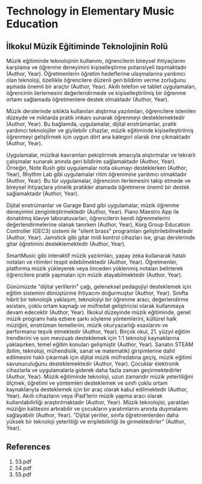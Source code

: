 # Technology in Elementary Music Education

## İlkokul Müzik Eğitiminde Teknolojinin Rolü

Müzik eğitiminde teknolojinin kullanımı, öğrencilerin bireysel ihtiyaçlarını karşılama ve öğrenme deneyimini kişiselleştirme potansiyeli taşımaktadır (Author, Year). Öğretmenlerin öğretim hedeflerine ulaşmalarına yardımcı olan teknoloji, özellikle öğrencilere düzenli geri bildirim verme zorluğunu aşmada önemli bir araçtır (Author, Year). Akıllı telefon ve tablet uygulamaları, öğrencinin ilerlemesini değerlendirmede ve kişiselleştirilmiş bir öğrenme ortamı sağlamada öğretmenlere destek olmaktadır (Author, Year).

Müzik derslerinde sıklıkla kullanılan alıştırma yazılımları, öğrencilere istenilen düzeyde ve miktarda pratik imkanı sunarak öğrenmeyi desteklemektedir (Author, Year). Bu bağlamda, uygulamalar, dijital enstrümanlar, pratik yardımcı teknolojiler ve giyilebilir cihazlar, müzik eğitiminde kişiselleştirilmiş öğrenmeyi geliştirmek için uygun dört ana kategori olarak öne çıkmaktadır (Author, Year).

Uygulamalar, müzikal kavramları pekiştirmek amacıyla alıştırmalar ve tekrarlı çalışmalar sunarak anında geri bildirim sağlamaktadır (Author, Year). Örneğin, Note Rush gibi uygulamalar nota okumayı desteklerken (Author, Year), Rhythm Lab gibi uygulamalar ritim öğrenimine yardımcı olmaktadır (Author, Year). Bu tür uygulamalar, öğrencinin ilerlemesini takip etmede ve bireysel ihtiyaçlara yönelik pratikler atamada öğretmene önemli bir destek sağlamaktadır (Author, Year).

Dijital enstrümanlar ve Garage Band gibi uygulamalar, müzik öğrenme deneyimini zenginleştirmektedir (Author, Year). Piano Maestro App ile donatılmış klavye laboratuvarları, öğrencilerin kendi öğrenmelerini değerlendirmelerine olanak tanırken (Author, Year), Korg Group Education Controller (GEC3) sistemi ile "silent brass" programları geliştirilebilmektedir (Author, Year). Jamstick gibi gitar midi kontrol cihazları ise, grup derslerinde gitar öğretimini desteklemektedir (Author, Year).

SmartMusic gibi interaktif müzik yazılımları, yapay zeka kullanarak hatalı notaları ve ritimleri tespit edebilmektedir (Author, Year). Öğretmenler, platforma müzik yükleyerek veya önceden yüklenmiş notaları belirterek öğrencilere pratik yapmaları için müzik atayabilmektedir (Author, Year).

Günümüzde "dijital yerlilerin" çağı, geleneksel pedagojiyi desteklemek için eğitim sistemini dönüştürme ihtiyacını doğurmuştur (Author, Year). Sınıfta hibrit bir teknolojik yaklaşım, teknolojiyi bir öğrenme aracı, değerlendirme asistanı, çoklu ortam kaynağı ve müfredat geliştiricisi olarak kullanmaya devam edecektir (Author, Year). İlkokul düzeyinde müzik eğitiminde, genel müzik programı hala ezbere şarkı söyleme yöntemlerini, kültürel halk müziğini, enstrüman temellerini, müzik okuryazarlığı esaslarını ve performansı teşvik etmektedir (Author, Year). Birçok okul, 21. yüzyıl eğitim trendlerini ve son mevzuatı desteklemek için 1:1 teknoloji kaynaklarına yaklaşırken, temel eğitim konuları gelişmiştir (Author, Year). Sanatın STEAM (bilim, teknoloji, mühendislik, sanat ve matematik) girişimlerine dahil edilmesini haklı çıkarmak için dijital müzik müfredatına geçiş, müzik eğitimi savunuculuğunu desteklemektedir (Author, Year). Çocuklar elektronik cihazlarla ve uygulamalarla giderek daha fazla zaman geçirmektedirler (Author, Year). Müzik eğitiminde teknoloji, uzun zamandır müzik yeterliliğini ölçmek, öğretimi ve yöntemleri desteklemek ve sınıfı çoklu ortam kaynaklarıyla desteklemek için bir araç olarak kabul edilmektedir (Author, Year). Akıllı cihazların veya iPad'lerin müzik yapma aracı olarak kullanılabilirliği araştırılmaktadır (Author, Year). Müzik teknolojisi, yaratılan müziğin kalitesini artırabilir ve çocukların yaratımlarını anında duymalarını sağlayabilir (Author, Year). "Dijital yerliler, sınıfa öğretmenlerden daha yüksek bir teknoloji yeterliliği ve erişilebilirliği ile girmektedirler" (Author, Year).


## References

1. 53.pdf
2. 54.pdf
3. 55.pdf
